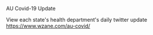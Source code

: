 AU Covid-19 Update

View each state's health department's daily twitter update https://www.wzane.com/au-covid/
